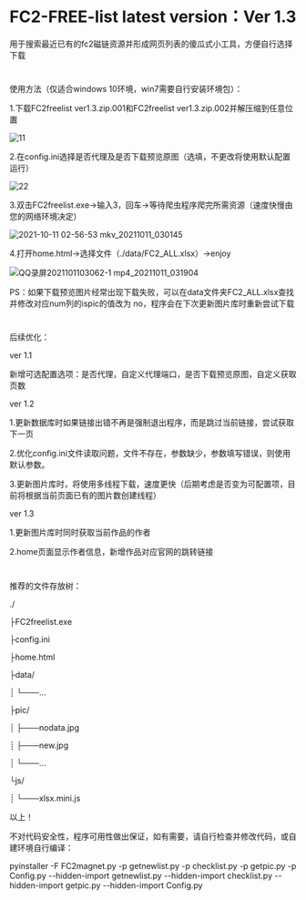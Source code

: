 # FC2-FREE-list  latest version：Ver 1.3

用于搜索最近已有的fc2磁链资源并形成网页列表的傻瓜式小工具，方便自行选择下载
#
使用方法（仅适合windows 10环境，win7需要自行安装环境包）：

1.下载FC2freelist ver1.3.zip.001和FC2freelist ver1.3.zip.002并解压缩到任意位置

![11](https://user-images.githubusercontent.com/91372008/136709972-3229ce73-e1fd-4edd-9878-77731e442f8e.jpg)

2.在config.ini选择是否代理及是否下载预览原图（选填，不更改将使用默认配置运行）

![22](https://user-images.githubusercontent.com/91372008/136709971-55932551-7421-4211-923f-cc4e6998e272.jpg)

3.双击FC2freelist.exe→输入3，回车→等待爬虫程序爬完所需资源（速度快慢由您的网络环境决定）

![2021-10-11 02-56-53 mkv_20211011_030145](https://user-images.githubusercontent.com/91372008/136709976-c7a67e1f-fbe4-4464-a07b-cbb40f166e5b.gif)

4.打开home.html→选择文件（./data/FC2_ALL.xlsx）→enjoy

![QQ录屏2021101103062-1 mp4_20211011_031904](https://user-images.githubusercontent.com/91372008/136710230-e72fd58a-74d3-483d-b873-0c4dd4563c59.gif)


PS：如果下载预览图片经常出现下载失败，可以在data文件夹FC2_ALL.xlsx查找并修改对应num列的ispic的值改为 no，程序会在下次更新图片库时重新尝试下载

#  


后续优化：

ver 1.1

新增可选配置选项：是否代理，自定义代理端口，是否下载预览原图，自定义获取页数


ver 1.2

1.更新数据库时如果链接出错不再是强制退出程序，而是跳过当前链接，尝试获取下一页

2.优化config.ini文件读取问题，文件不存在，参数缺少，参数填写错误，则使用默认参数。

3.更新图片库时，将使用多线程下载，速度更快（后期考虑是否变为可配置项，目前将根据当前页面已有的图片数创建线程）

ver 1.3

1.更新图片库时同时获取当前作品的作者

2.home页面显示作者信息，新增作品对应官网的跳转链接

#

推荐的文件存放树：

./

├FC2freelist.exe 

├config.ini

├home.html

├data/

┊    └───...

├pic/

┊    ├───nodata.jpg

┊    ├───new.jpg

┊    └───...

└js/

┊    └───xlsx.mini.js
     
以上！

不对代码安全性，程序可用性做出保证，如有需要，请自行检查并修改代码，或自建环境自行编译：

pyinstaller -F FC2magnet.py -p getnewlist.py -p checklist.py -p getpic.py -p Config.py --hidden-import getnewlist.py --hidden-import checklist.py --hidden-import getpic.py --hidden-import Config.py 
